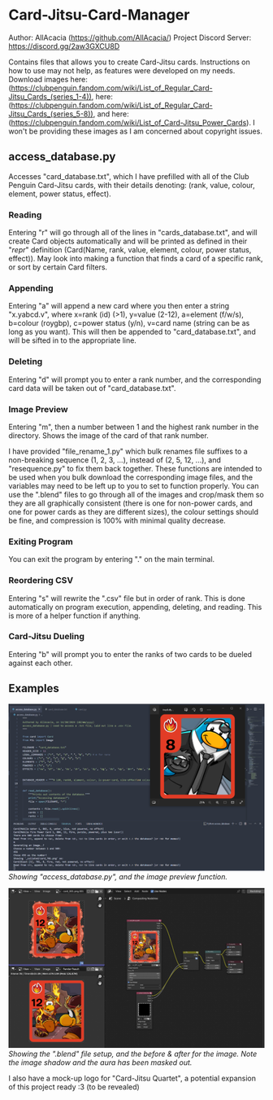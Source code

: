 # Card-Jitsu-Card-Manager
Author: AllAcacia (https://github.com/AllAcacia/)
Project Discord Server: https://discord.gg/2aw3GXCU8D

Contains files that allows you to create Card-Jitsu cards. Instructions on how to use may not help, as features were developed on my needs. Download images here: (https://clubpenguin.fandom.com/wiki/List_of_Regular_Card-Jitsu_Cards_(series_1-4)), here: (https://clubpenguin.fandom.com/wiki/List_of_Regular_Card-Jitsu_Cards_(series_5-8)), and here: (https://clubpenguin.fandom.com/wiki/List_of_Card-Jitsu_Power_Cards). I won't be providing these images as I am concerned about copyright issues.

## access_database.py
Accesses "card_database.txt", which I have prefilled with all of the Club Penguin Card-Jitsu cards, with their details denoting: (rank, value, colour, element, power status, effect). 
### Reading
Entering "r" will go through all of the lines in "cards_database.txt", and will create Card objects automatically and will be printed as defined in their "_repr_" definition (Card(Name, rank, value, element, colour, power status, effect)). May look into making a function that finds a card of a specific rank, or sort by certain Card filters.
### Appending
Entering "a" will append a new card where you then enter a string "x.yabcd.v", where x=rank (id) (>1), y=value (2-12), a=element (f/w/s), b=colour (roygbp), c=power status (y/n), v=card name (string can be as long as you want). This will then be appended to "card_database.txt", and will be sifted in to the appropriate line.
### Deleting
Entering "d" will prompt you to enter a rank number, and the corresponding card data will be taken out of "card_database.txt".
### Image Preview
Entering "m", then a number between 1 and the highest rank number in the directory. Shows the image of the card of that rank number.

I have provided "file_rename_1.py" which bulk renames file suffixes to a non-breaking sequence (1, 2, 3, ...), instead of (2, 5, 12, ...), and "resequence.py" to fix them back together. These functions are intended to be used when you bulk download the corresponding image files, and the variables may need to be left up to you to set to function properly. You can use the ".blend" files to go through all of the images and crop/mask them so they are all graphically consistent (there is one for non-power cards, and one for power cards as they are different sizes), the colour settings should be fine, and compression is 100% with minimal quality decrease.
### Exiting Program
You can exit the program by entering "." on the main terminal.
### Reordering CSV
Entering "s" will rewrite the ".csv" file but in order of rank. This is done automatically on program execution, appending, deleting, and reading. This is more of a helper function if anything.
### Card-Jitsu Dueling
Entering "b" will prompt you to enter the ranks of two cards to be dueled against each other.


## Examples
![alt text](https://github.com/AllAcacia/Card-Jitsu-Card-Manager/blob/main/page-img-1.png "Preview 1")
*Showing "access_database.py", and the image preview function.*


![alt text](https://github.com/AllAcacia/Card-Jitsu-Card-Manager/blob/main/page-img-2.png "Preview 2")
*Showing the ".blend" file setup, and the before & after for the image. Note the image shadow and the aura has been masked out.*


I also have a mock-up logo for "Card-Jitsu Quartet", a potential expansion of this project ready :3 (to be revealed)
